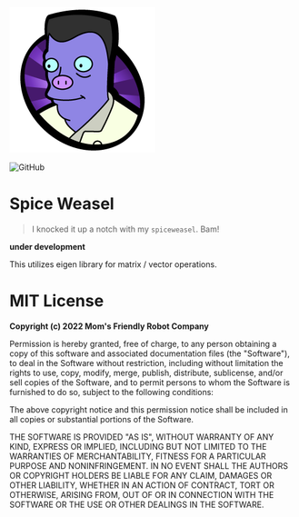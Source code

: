 ![](https://github.com/MomsFriendlyRobotCompany/spiceweasel/raw/main/pics/elzar.png)

![GitHub](https://img.shields.io/github/license/MomsFriendlyRobotCompany/spiceweasel)

# Spice Weasel

>  I knocked it up a notch with my `spiceweasel`. Bam!

**under development**

This utilizes eigen library for matrix / vector operations.

# MIT License

**Copyright (c) 2022 Mom's Friendly Robot Company**

Permission is hereby granted, free of charge, to any person obtaining a copy
of this software and associated documentation files (the "Software"), to deal
in the Software without restriction, including without limitation the rights
to use, copy, modify, merge, publish, distribute, sublicense, and/or sell
copies of the Software, and to permit persons to whom the Software is
furnished to do so, subject to the following conditions:

The above copyright notice and this permission notice shall be included in all
copies or substantial portions of the Software.

THE SOFTWARE IS PROVIDED "AS IS", WITHOUT WARRANTY OF ANY KIND, EXPRESS OR
IMPLIED, INCLUDING BUT NOT LIMITED TO THE WARRANTIES OF MERCHANTABILITY,
FITNESS FOR A PARTICULAR PURPOSE AND NONINFRINGEMENT. IN NO EVENT SHALL THE
AUTHORS OR COPYRIGHT HOLDERS BE LIABLE FOR ANY CLAIM, DAMAGES OR OTHER
LIABILITY, WHETHER IN AN ACTION OF CONTRACT, TORT OR OTHERWISE, ARISING FROM,
OUT OF OR IN CONNECTION WITH THE SOFTWARE OR THE USE OR OTHER DEALINGS IN THE
SOFTWARE.

[toml]: https://github.com/MomsFriendlyRobotCompany/spiceweasel/blob/main/pyproject.toml
